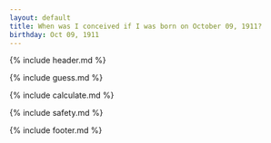 ```yaml
---
layout: default
title: When was I conceived if I was born on October 09, 1911?
birthday: Oct 09, 1911
---
```


{% include header.md %}

{% include guess.md %}

{% include calculate.md %}

{% include safety.md %}

{% include footer.md %}



